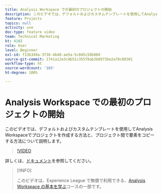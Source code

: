 ```yaml
---
title: Analysis Workspace での最初のプロジェクトの開始
description: このビデオでは、デフォルトおよびカスタムテンプレートを使用してAnalysis Workspaceでプロジェクトを作成する方法と、プロジェクト間で要素をコピーする方法について説明します。
feature: Projects
topics: null
activity: use
doc-type: feature video
team: Technical Marketing
kt: 4102
role: User
level: Beginner
exl-id: f13b349a-3f36-4b48-ae5a-5c045c58b069
source-git-commit: 1741a12e3c4b51c355f8ab3b8973be2a78c08301
workflow-type: ht
source-wordcount: '103'
ht-degree: 100%

---
```


# Analysis Workspace での最初のプロジェクトの開始

このビデオでは、デフォルトおよびカスタムテンプレートを使用してAnalysis Workspaceでプロジェクトを作成する方法と、プロジェクト間で要素をコピーする方法について説明します。

>[!VIDEO](https://video.tv.adobe.com/v/30368/?quality=12)

詳しくは、[ドキュメント](https://experienceleague.adobe.com/docs/analytics/analyze/analysis-workspace/build-workspace-project/freeform-overview.html?lang=ja)を参照してください。

>[!INFO]
>
> このビデオは、Experience League で無償で利用できる、[Analysis Workspace の基本を学ぶ](https://experienceleague.adobe.com/?recommended=Analytics-U-1-2020.1.workspace&amp;lang=ja)コースの一部です。
